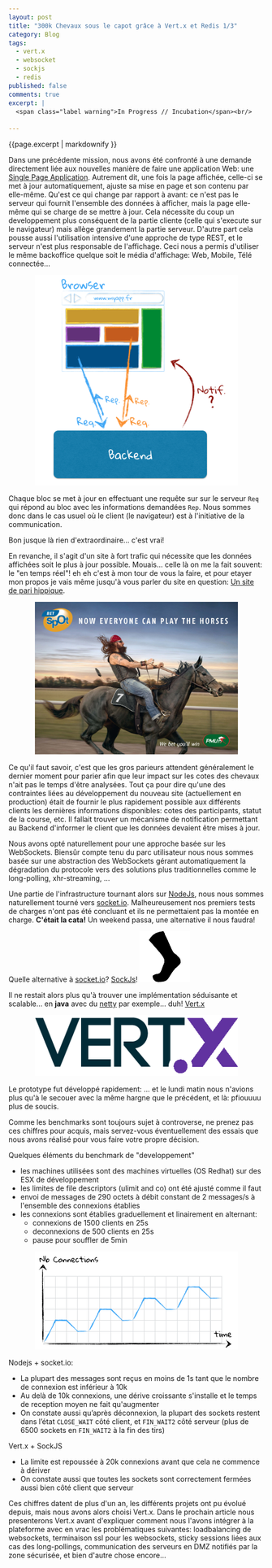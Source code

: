 ```yaml
---
layout: post
title: "300k Chevaux sous le capot grâce à Vert.x et Redis 1/3"
category: Blog
tags:
  - vert.x
  - websocket
  - sockjs
  - redis
published: false
comments: true
excerpt: |
  <span class="label warning">In Progress // Incubation</span><br/>

---
```


{{page.excerpt | markdownify }}

Dans une précédente mission, nous avons été confronté à une demande directement liée aux nouvelles manière de faire une application Web: une [Single Page Application](http://en.wikipedia.org/wiki/Single-page_application). Autrement dit, une fois la page affichée, celle-ci se met à jour automatiquement, ajuste sa mise en page et son contenu par elle-même. Qu'est ce qui change par rapport à avant: ce n'est pas le serveur qui fournit l'ensemble des données à afficher, mais la page elle-même qui se charge de se mettre à jour. Cela nécessite du coup un developpement plus conséquent de la partie cliente (celle qui s'execute sur le navigateur) mais allège grandement la partie serveur. D'autre part cela pousse aussi l'utilisation intensive d'une approche de type REST, et le serveur n'est plus responsable de l'affichage. Ceci nous a permis d'utiliser le même backoffice quelque soit le média d'affichage: Web, Mobile, Télé connectée...

<p style="text-align: center;">
    <img src="/incubation/alerting/SinglePageApplication.png" alt="Single Page Application" width="400px"/>
</p>

Chaque bloc se met à jour en effectuant une requête sur sur le serveur `Req` qui répond au bloc avec les informations demandées `Rep`. Nous sommes donc dans le cas usuel où le client (le navigateur) est à l'initiative de la communication.

Bon jusque là rien d'extraordinaire... c'est vrai! 

En revanche, il s'agit d'un site à fort trafic qui nécessite que les données affichées soit le plus à jour possible. Mouais... celle là on me la fait souvent: le "en temps réel"! eh eh c'est à mon tour de vous la faire, et pour etayer mon propos je vais même jusqu'à vous parler du site en question: [Un site de pari hippique](https://www.pmu.fr/turf/). 

<p style="text-align: center;">
    <img src="/incubation/alerting/biker.jpg" alt="PMU biker" width="400px"/>
</p>

Ce qu'il faut savoir, c'est que les gros parieurs attendent généralement le dernier moment pour parier afin que leur impact sur les cotes des chevaux n'ait pas le temps d'être analysées. Tout ça pour dire qu'une des contraintes liées au développement du nouveau site (actuellement en production) était de fournir le plus rapidement possible aux différents clients les dernières informations disponibles: cotes des participants, statut de la course, etc. Il fallait trouver un mécanisme de notification permettant au Backend d'informer le client que les données devaient être mises à jour.

Nous avons opté naturellement pour une approche basée sur les WebSockets. Biensûr compte tenu du parc utilisateur nous nous sommes basée sur une abstraction des WebSockets gérant automatiquement la dégradation du protocole vers des solutions plus traditionnelles comme le long-polling, xhr-streaming, ...

Une partie de l'infrastructure tournant alors sur [NodeJs](http://nodejs.org/), nous nous sommes naturellement tourné vers [socket.io](http://socket.io/). Malheureusement nos premiers tests de charges n'ont pas été concluant et ils ne permettaient pas la montée en charge. **C'était la cata!** Un weekend passa, une alternative il nous faudra!

Quelle alternative à [socket.io](http://socket.io/)? [SockJs](http://sockjs.org)! <img src="/incubation/alerting/sockjs-logo.png" alt="SockJS logo" width="100px"/>

Il ne restait alors plus qu'à trouver une implémentation séduisante et scalable... en **java** avec du [netty](http://netty.io/) par exemple... duh! [Vert.x](http://vertx.io/)

<p style="text-align: center;">
    <img src="/incubation/alerting/vertx-logo-white-big.png" alt="Vertx logo" width="400px"/>
</p>

Le prototype fut développé rapidement: 
... et le lundi matin nous n'avions plus qu'à le secouer avec la même hargne que le précédent, et là: pfiouuuu plus de soucis.

Comme les benchmarks sont toujours sujet à controverse, ne prenez pas ces chiffres pour acquis, mais servez-vous éventuellement des essais que nous avons réalisé pour vous faire votre propre décision.

Quelques éléments du benchmark de "developpement"

* les machines utilisées sont des machines virtuelles (OS Redhat) sur des ESX de développement
* les limites de file descriptors (ulimit and co) ont été ajusté comme il faut
* envoi de messages de 290 octets à débit constant de 2 messages/s à l'ensemble des connexions établies
* les connexions sont établies graduellement et linairement en alternant:
  * connexions de 1500 clients en 25s
  * deconnexions de 500 clients en 25s
  * pause pour souffler de 5min

<p style="text-align:center;">
  <img src="/incubation/alerting/RampUpNbConnections.png" alt="Ramp up" width="400px" />
</p>

Nodejs + socket.io:

* La plupart des messages sont reçus en moins de 1s tant que le nombre de connexion est inférieur à 10k
* Au delà de 10k connexions, une dérive croissante s'installe et le temps de reception moyen ne fait qu'augmenter
* On constate aussi qu’après déconnexion, la plupart des sockets restent dans l’état `CLOSE_WAIT` côté client, et `FIN_WAIT2` côté serveur (plus de 6500 sockets en `FIN_WAIT2` à la fin des tirs)

Vert.x + SockJS

* La limite est repoussée à 20k connexions avant que cela ne commence à dériver
* On constate aussi que toutes les sockets sont correctement fermées aussi bien côté client que serveur

Ces chiffres datent de plus d'un an, les différents projets ont pu évolué depuis, mais nous avons alors choisi Vert.x. Dans le prochain article nous presenterons Vert.x avant d'expliquer comment nous l'avons intégrer à la plateforme avec en vrac les problématiques suivantes: loadbalancing de websockets, terminaison ssl pour les websockets, sticky sessions liées aux cas des long-pollings, communication des serveurs en DMZ notifiés par la zone sécurisée, et bien d'autre chose encore...





